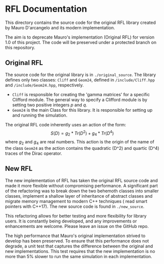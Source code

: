 # RFL Documentation

This directory contains the source code for the original RFL library created by Mauro D'arcangelo and its modern
implementation.

The aim is to deprecate Mauro's implementation (Original RFL) for version 1.0 of this project.
The code will be preserved under a protected branch on this repository.

## Original RFL

The source code for the original library is in `./original_source`.
The library defines only two classes: `Cliff` and `Geom24`, defined in `/include/Cliff.hpp` and `/include/Geom24.hpp`,
respectively.

- `Cliff` is responsible for creating the 'gamma matrices' for a specific Clifford module.
  The general way to specify a Clifford module is by setting two positive integers $p$ and $q$.
- `Geom24` is the main Class for this library. It is responsible for setting up and running the simulation.

The original RFL code inherently uses an action of the form:
$$S(D) = g_2* Tr(D^2) + g_4*Tr(D^4) $$
where $g_2$ and $g_4$ are real numbers. This action is the origin of the name of the class `Geom24` as the action
contains the quadratic (D^2) and quartic (D^4) traces of the Dirac operator.

## New RFL

The new implementation of RFL has taken the original RFL source code and made it more flexible without compromising
performance. A significant part of the refactoring was to break down the two behemoth classes into smaller classes,
implement a shallow layer of inheritance of abstract classes and migrate memory management to modern C++ techniques (
read smart pointers with C++17).
The new source code is found in `./new_source`.

This refactoring allows for better testing and more flexibility for library users.
It is constantly being developed, and any improvements or enhancements are welcome. Please leave an issue on the GitHub
repo.

The high performance that Mauro's original implementation strived to develop has been preserved.
To ensure that this performance does not degrade, a unit test that captures the difference between the original and new
implementations.
This test requires that the new implementation is no more than 5% slower to run the same simulation in each
implementation.
